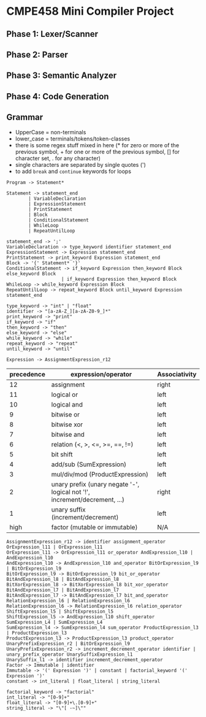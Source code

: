 # CMPE458 Mini Compiler Project

## Phase 1: Lexer/Scanner

## Phase 2: Parser

## Phase 3: Semantic Analyzer

## Phase 4: Code Generation

## Grammar
- UpperCase = non-terminals
- lower_case = terminals/tokens/token-classes
- there is some regex stuff mixed in here (* for zero or more of the previous symbol, + for one or more of the previous symbol, [] for character set, . for any character)
- single characters are separated by single quotes (')
- to add `break` and `continue` keywords for loops
```
Program -> Statement*

Statement -> statement_end
        | VariableDeclaration
        | ExpressionStatement
        | PrintStatement
        | Block
        | ConditionalStatement
        | WhileLoop
        | RepeatUntilLoop

statement_end -> ';'
VariableDeclaration -> type_keyword identifier statement_end
ExpressionStatement -> Expression statement_end
PrintStatement -> print_keyword Expression statement_end
Block -> '{' Statement* '}'
ConditionalStatement -> if_keyword Expression then_keyword Block else_keyword Block
                    | if_keyword Expression then_keyword Block
WhileLoop -> while_keyword Expression Block
RepeatUntilLoop -> repeat_keyword Block until_keyword Expression statement_end

type_keyword -> "int" | "float"
identifier -> "[a-zA-Z_][a-zA-Z0-9_]*"
print_keyword -> "print"
if_keyword -> "if"
then_keyword -> "then"
else_keyword -> "else"
while_keyword -> "while"
repeat_keyword -> "repeat"
until_keyword -> "until"

Expression -> AssignmentExpression_r12
```

| precedence | expression/operator                          | Associativity |
| ---------- | -------------------------------------------- | ------------- |
| 12         | assignment                                   | right         |
| 11         | logical or                                   | left          |
| 10         | logical and                                  | left          |
|  9         | bitwise or                                   | left          |
|  8         | bitwise xor                                  | left          |
|  7         | bitwise and                                  | left          |
|  6         | relation (<, >, <=, >=, ==, !=)              | left          |
|  5         | bit shift                                    | left          |
|  4         | add/sub (SumExpression)                      | left          |
|  3         | mul/div/mod (ProductExpression)              | left          |
|  2         | unary prefix (unary negate '-', logical not '!', increment/decrement, ...) | right   |
|  1         | unary suffix (increment/decrement)           | left   |
| high       | factor (mutable or immutable)                | N/A           |


```
AssignmentExpression_r12 -> identifier assignment_operator OrExpression_l11 | OrExpression_l11
OrExpression_l11 -> OrExpression_l11 or_operator AndExpression_l10 | AndExpression_l10
AndExpression_l10 -> AndExpression_l10 and_operator BitOrExpression_l9 | BitOrExpression_l9
BitOrExpression_l9 -> BitOrExpression_l9 bit_or_operator BitAndExpression_l8 | BitAndExpression_l8
BitXorExpression_l8 -> BitXorExpression_l8 bit_xor_operator BitAndExpression_l7 | BitAndExpression_l7
BitAndExpression_l7 -> BitAndExpression_l7 bit_and_operator RelationExpression_l6 | RelationExpression_l6
RelationExpression_l6 -> RelationExpression_l6 relation_operator ShiftExpression_l5 | ShiftExpression_l5
ShiftExpression_l5 -> AndExpression_l10 shift_operator SumExpression_L4 | SumExpression_L4
SumExpression_l4 -> SumExpression_l4 sum_operator ProductExpression_l3 | ProductExpression_l3
ProductExpression_l3 -> ProductExpression_l3 product_operator UnaryPrefixExpression_r2 | BitOrExpression_l9
UnaryPrefixExpression_r2 -> increment_decrement_operator identifier | unary_prefix_operator UnarySuffixExpression_l1
UnarySuffix_l1 -> identifier increment_decrement_operator
Factor -> Immutable | identifier
Immutable -> '(' Expression ')' | constant | factorial_keyword '(' Expression ')'
constant -> int_literal | float_literal | string_literal

factorial_keyword -> "factorial"
int_literal -> "[0-9]+"
float_literal -> "[0-9]+\.[0-9]+"
string_literal -> "\"[ -~]\""
```

